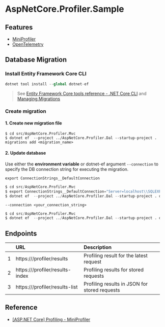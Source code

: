 # AspNetCore.Profiler.Sample

## Features

- [MiniProfiler](https://github.com/MiniProfiler)
- [OpenTelemetry](https://github.com/open-telemetry)


## Database Migration

### Install Entity Framework Core CLI

```s
dotnet tool install --global dotnet-ef
```

> See [Entity Framework Core tools reference - .NET Core CLI](https://learn.microsoft.com/en-us/ef/core/cli/dotnet#installing-the-tools) and [Managing Migrations](https://learn.microsoft.com/en-us/ef/core/managing-schemas/migrations/managing?tabs=dotnet-core-cli)


### Create migration

#### 1. Create new migration file

```
$ cd src/AspNetCore.Profiler.Mvc
$ dotnet ef  --project ../AspNetCore.Profiler.Dal --startup-project . migrations add <migration_name>
```

#### 2. Update database

Use either the **environment variable** or dotnet-ef argument `--connection` to specify the DB connection string for executing the migration. 


`export ConnectionStrings__DefaultConnection`

```s
$ cd src/AspNetCore.Profiler.Mvc
$ export ConnectionStrings__DefaultConnection="Server=localhost\\SQLEXPRESS;Database=demo;Trusted_Connection=True;TrustServerCertificate=True;"
$ dotnet ef  --project ../AspNetCore.Profiler.Dal --startup-project . database update
```

`--connection <your_connection_string>`

```s
$ cd src/AspNetCore.Profiler.Mvc
$ dotnet ef  --project ../AspNetCore.Profiler.Dal --startup-project . database update --connection "Server=localhost\\SQLEXPRESS;Database=demo;Trusted_Connection=True;TrustServerCertificate=True;"
```

## Endpoints

|   | URL | Description |
|:-:|:----|:------------|
| 1 | https://<host>/profiler/results       | Profiling result for the latest request |
| 2 | https://<host>/profiler/results-index | Profiling results for stored requests |
| 3 | https://<host>/profiler/results-list  | Profiling results in JSON for stored requests |


## Reference

- [[ASP.NET Core] Profiling - MiniProfiler](https://karatejb.blogspot.com/2020/04/aspnet-core-profiling-miniprofiler.html)

